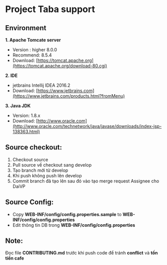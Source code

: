 # Project Taba support

## Environment

**1. Apache Tomcate server**   

* Version : higher 8.0.0
* Recommend: 8.5.4
* Download: [https://tomcat.apache.org](https://tomcat.apache.org/download-80.cgi)

**2. IDE**

* jetbrains Intellij IDEA 2016.2
* Download: [https://www.jetbrains.com](https://www.jetbrains.com/products.html?fromMenu)

**3. Java JDK**

* Version: 1.8.x
* Download: [http://www.oracle.com](http://www.oracle.com/technetwork/java/javase/downloads/index-jsp-138363.html)

## Source checkout:
1.  Checkout source
2.  Pull source về checkout sang develop
3.  Tạo branch mới từ develop
4.  Khi push không push lên develop
5.  Commit branch đã tạo lên sau đó vào tạo merge request Assignee cho DaiVP

## Source Config:

* Copy **WEB-INF/config/config.properties.sample** to **WEB-INF/config/config.properties**
* Edit thông tin DB trong **WEB-INF/config/config.properties**

## Note:

Đọc file **CONTRIBUTING.md** trước khi push code để tránh **conflict** và **tốn tiền cafe**
